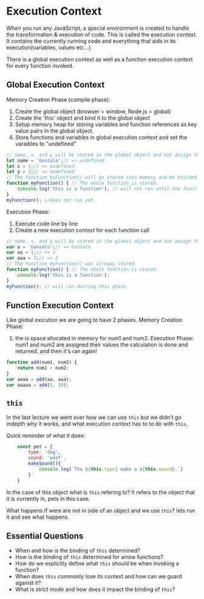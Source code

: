 # Execution Context

When you run any JavaScript, a special environment is created to handle the transformation & execution of code. This is called the execution context. It contains the currently running code and everything that aids in its execution(variables, values etc...).

There is a global execution context as well as a function execution context for every function invoked.

## Global Execution Context

Memory Creation Phase (compile phase):
1. Create the global object (browser = window, Node.js = global)
2. Create the 'this' object and bind it to the global object
3. Setup memory heap for storing variables and function references as key value pairs in the global object.
4. Store functions and variables in global execution context and set the varaibles to "undefined"

```js
// name, x, and y will be stored in the global object and not assign the values during this phase.
let name = 'Gonzalo';// => undefined
let x = 1;// => undefined
let y = 2;// => undefined
// The function myFunction() will be stored into memory and be hosited
function myFunction() { // The whole function is stored.
    console.log('this is a function'); // will not run until the function is invoked in the execution phase.
}
myFunction(); //does not run yet.
```
Execution Phase:
1. Execute code line by line
2. Create a new execution context for each function call

```js
// name, x, and y will be stored in the global object and not assign the values during this phase.
var a = 'Gonzalo';// => Gonzalo
var aa = 1;// => 1
var aaa = 2;// => 2
// The function myFunction() was already stored.
function myFunction() { // The whole function is stored.
    console.log('this is a function');
}
myFunction(); // will run durring this phase.
```
## Function Execution Context

Like global exicution we are going to have 2 phases. 
Memory Creation Phase: 
1. the is space allocated in memory for num1 and num2. 
Execution Phase:
num1 and num2 are assigned their values 
the calculation is done and returned.
and then it's ran again!
```js
function add(num1, num2) { 
    return num1 + num2; 
}
var aaaa = add(aa, aaa);
var aaaaa = add(5, 10);
```

## `this`

In the last lecture we went over how we can use `this` but we didn't go indepth why it works, and what execution context has to to do with `this`.

Quick reminder of what it does:
```js
    const pet = {
        type: 'dog',
        sound: 'woof',
        makeSound(){
            console.log(`The ${this.type} make a ${this.sound}.`)
        }
    }
```
In the case of this object what is `this` refering to?
It refers to the object that it is currently in, pets in this case.

What happens if were are not in side of an object and we use `this`? lets run it and see what happens.


## Essential Questions
* When and how is the binding of `this` determined?
* How is the binding of `this` determined for arrow functions?
* How do we explicitly define what `this` should be when invoking a function?
* When does `this` commonly lose its context and how can we guard against it?
* What is _strict mode_ and how does it impact the binding of `this`? 

